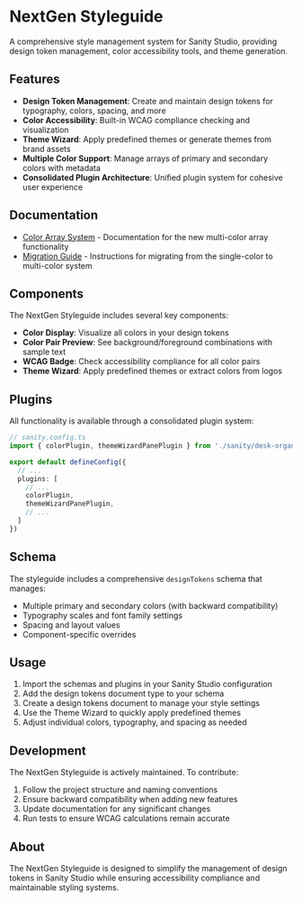 # NextGen Styleguide

A comprehensive style management system for Sanity Studio, providing design token management, color accessibility tools, and theme generation.

## Features

- **Design Token Management**: Create and maintain design tokens for typography, colors, spacing, and more
- **Color Accessibility**: Built-in WCAG compliance checking and visualization
- **Theme Wizard**: Apply predefined themes or generate themes from brand assets
- **Multiple Color Support**: Manage arrays of primary and secondary colors with metadata
- **Consolidated Plugin Architecture**: Unified plugin system for cohesive user experience

## Documentation

- [Color Array System](./color-array-system.md) - Documentation for the new multi-color array functionality
- [Migration Guide](../scripts/ColorMigrationReadme.md) - Instructions for migrating from the single-color to multi-color system

## Components

The NextGen Styleguide includes several key components:

- **Color Display**: Visualize all colors in your design tokens
- **Color Pair Preview**: See background/foreground combinations with sample text
- **WCAG Badge**: Check accessibility compliance for all color pairs
- **Theme Wizard**: Apply predefined themes or extract colors from logos

## Plugins

All functionality is available through a consolidated plugin system:

```ts
// sanity.config.ts
import { colorPlugin, themeWizardPanePlugin } from './sanity/desk-organized-sanity-utilities/nextgen-styleguide'

export default defineConfig({
  // ...
  plugins: [
    // ...
    colorPlugin,
    themeWizardPanePlugin,
    // ...
  ]
})
```

## Schema

The styleguide includes a comprehensive `designTokens` schema that manages:

- Multiple primary and secondary colors (with backward compatibility)
- Typography scales and font family settings
- Spacing and layout values
- Component-specific overrides

## Usage

1. Import the schemas and plugins in your Sanity Studio configuration
2. Add the design tokens document type to your schema
3. Create a design tokens document to manage your style settings
4. Use the Theme Wizard to quickly apply predefined themes
5. Adjust individual colors, typography, and spacing as needed

## Development

The NextGen Styleguide is actively maintained. To contribute:

1. Follow the project structure and naming conventions
2. Ensure backward compatibility when adding new features
3. Update documentation for any significant changes
4. Run tests to ensure WCAG calculations remain accurate

## About

The NextGen Styleguide is designed to simplify the management of design tokens in Sanity Studio while ensuring accessibility compliance and maintainable styling systems. 